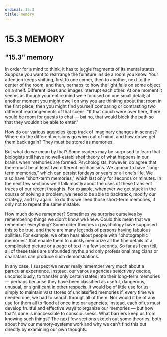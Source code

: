 ```yaml
---
ordinal: 15.3
title: memory
---
```


# 15.3 MEMORY

<h2>"15.3" memory</h2>
In order for a mind to think, it has to juggle fragments of its mental states. Suppose you want to rearrange the furniture inside a room you know. Your attention keeps shifting, first to one corner, then to another, next to the center of the room, and then, perhaps, to how the light falls on some object on a shelf. Different ideas and images interrupt each other. At one moment it seems as though your entire mind were focused on one small detail; at another moment you might dwell on why you are thinking about that room in the first place; then you might find yourself comparing or contrasting two different rearrangements of that scene: "If that couch were over here, there would be room for guests to chat &mdash; but no, that would block the path so that they wouldn't be able to enter."

How do our various agencies keep track of imaginary changes in scenes? Where do the different versions go when out of mind, and how do we get them back again? They must be stored as memories.

But what do we mean by that? Some readers may be surprised to learn that biologists still have no well-established theory of what happens in our brains when memories are formed. Psychologists, however, do agree that there must be at least two different mechanisms. We appear to have "long-term memories," which can persist for days or years or all one's life. We also have "short-term memories," which last only for seconds or minutes. In the next few sections we'll talk mostly about the uses of these transient traces of our recent thoughts. For example, whenever we get stuck in the course of solving a problem, we need to be able to backtrack, modify our strategy, and try again. To do this we need those short-term memories, if only not to repeat the same mistake.

How much do we remember? Sometimes we surprise ourselves by remembering things we didn't know we knew. Could this mean that we remember everything? Some older theories in psychology have supposed this to be true, and there are many legends of persons having fabulous abilities. For example, we often hear about people with "photographic memories" that enable them to quickly memorize all the fine details of a complicated picture or a page of text in a few seconds. So far as I can tell, all of these tales are unfounded myths, and only professional magicians or charlatans can produce such demonstrations.

In any case, I suspect we never really remember very much about a particular experience. Instead, our various agencies selectively decide, unconsciously, to transfer only certain states into their long-term memories &mdash; perhaps because they have been classified as useful, dangerous, unusual, or significant in other respects. It would be of little use for us simply to maintain vast stores of unclassified memories if, every time we needed one, we had to search through all of them. Nor would it be of any use for them all to flood at once into our agencies. Instead, each of us must develop fruitful and effective ways to organize our memories &mdash; but how that's done is inaccessible to consciousness. What barriers keep us from knowing such things? The next few sections sketch out some theories, both about how our memory-systems work and why we can't find this out directly by examining our own thoughts.
